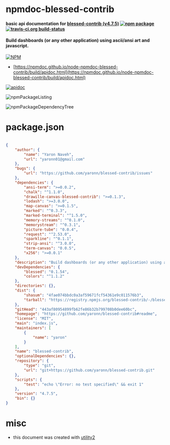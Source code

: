 # npmdoc-blessed-contrib

#### basic api documentation for  [blessed-contrib (v4.7.5)](https://github.com/yaronn/blessed-contrib#readme)  [![npm package](https://img.shields.io/npm/v/npmdoc-blessed-contrib.svg?style=flat-square)](https://www.npmjs.org/package/npmdoc-blessed-contrib) [![travis-ci.org build-status](https://api.travis-ci.org/npmdoc/node-npmdoc-blessed-contrib.svg)](https://travis-ci.org/npmdoc/node-npmdoc-blessed-contrib)

#### Build dashboards (or any other application) using ascii/ansi art and javascript.

[![NPM](https://nodei.co/npm/blessed-contrib.png?downloads=true&downloadRank=true&stars=true)](https://www.npmjs.com/package/blessed-contrib)

- [https://npmdoc.github.io/node-npmdoc-blessed-contrib/build/apidoc.html](https://npmdoc.github.io/node-npmdoc-blessed-contrib/build/apidoc.html)

[![apidoc](https://npmdoc.github.io/node-npmdoc-blessed-contrib/build/screenCapture.buildCi.browser.%252Ftmp%252Fbuild%252Fapidoc.html.png)](https://npmdoc.github.io/node-npmdoc-blessed-contrib/build/apidoc.html)

![npmPackageListing](https://npmdoc.github.io/node-npmdoc-blessed-contrib/build/screenCapture.npmPackageListing.svg)

![npmPackageDependencyTree](https://npmdoc.github.io/node-npmdoc-blessed-contrib/build/screenCapture.npmPackageDependencyTree.svg)



# package.json

```json

{
    "author": {
        "name": "Yaron Naveh",
        "url": "yaronn01@gmail.com"
    },
    "bugs": {
        "url": "https://github.com/yaronn/blessed-contrib/issues"
    },
    "dependencies": {
        "ansi-term": ">=0.0.2",
        "chalk": "^1.1.0",
        "drawille-canvas-blessed-contrib": ">=0.1.3",
        "lodash": ">=3.0.0",
        "map-canvas": ">=0.1.5",
        "marked": "^0.3.3",
        "marked-terminal": "^1.5.0",
        "memory-streams": "^0.1.0",
        "memorystream": "^0.3.1",
        "picture-tube": "0.0.4",
        "request": "^2.53.0",
        "sparkline": "^0.1.1",
        "strip-ansi": "^3.0.0",
        "term-canvas": "0.0.5",
        "x256": ">=0.0.1"
    },
    "description": "Build dashboards (or any other application) using ascii/ansi art and javascript.",
    "devDependencies": {
        "blessed": "0.1.54",
        "colors": "^1.1.2"
    },
    "directories": {},
    "dist": {
        "shasum": "4fae074bbdc0a3af59671fcf54361e9c011576b3",
        "tarball": "https://registry.npmjs.org/blessed-contrib/-/blessed-contrib-4.7.5.tgz"
    },
    "gitHead": "443af80954899fb62fe86b32b799708b0dee60bc",
    "homepage": "https://github.com/yaronn/blessed-contrib#readme",
    "license": "MIT",
    "main": "index.js",
    "maintainers": [
        {
            "name": "yaron"
        }
    ],
    "name": "blessed-contrib",
    "optionalDependencies": {},
    "repository": {
        "type": "git",
        "url": "git+https://github.com/yaronn/blessed-contrib.git"
    },
    "scripts": {
        "test": "echo \"Error: no test specified\" && exit 1"
    },
    "version": "4.7.5",
    "bin": {}
}
```



# misc
- this document was created with [utility2](https://github.com/kaizhu256/node-utility2)
